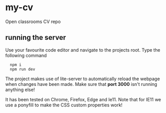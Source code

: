 # my-cv
Open classrooms CV repo


## running the server
Use your favourite code editor and navigate to the projects root. Type the following command 

```
  npm i
  npm run dev
```

The project makes use of lite-server to automatically reload the webpage when changes have been made. Make sure that **port 3000** isn't running anything else! 

It has been tested on Chrome, Firefox, Edge and Ie11. Note that for IE11 we use a ponyfill to make the CSS custom properties work!
